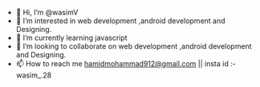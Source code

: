 - 👋 Hi, I’m @wasimV
- 👀 I’m interested in web development ,android development and Designing.
- 🌱 I’m currently learning javascript 
- 💞️ I’m looking to collaborate on web development ,android development and Designing.
- 📫 How to reach me hamidmohammad912@gmail.com || insta id :- wasim_.28

<!---
wasimV/wasimV is a ✨ special ✨ repository because its `README.md` (this file) appears on your GitHub profile.
You can click the Preview link to take a look at your changes.
--->
